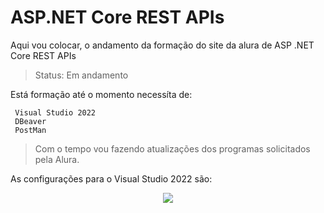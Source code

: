 # ASP.NET Core REST APIs #

Aqui vou colocar, o andamento da formação do site da alura de ASP .NET Core REST APIs

> Status: Em andamento

Está formação até o momento necessíta de: 

```
 Visual Studio 2022
 DBeaver
 PostMan
```
> Com o tempo vou fazendo atualizações dos programas solicitados pela Alura.

As configurações para o Visual Studio 2022 são: 

<div align="center">
<img src="https://user-images.githubusercontent.com/108417562/178513385-6b8b7122-ca2b-4e6b-be59-d8f5b3f5cff3.png" />
</div>
